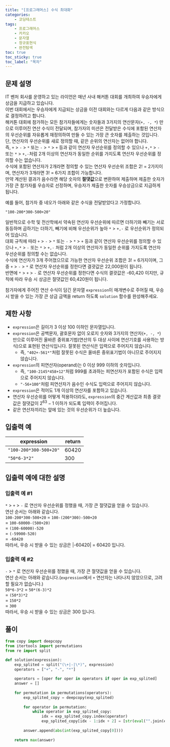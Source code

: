 ```yaml
---
title: "[프로그래머스] 수식 최대화"
categories: 
    - 코딩테스트
tags: 
    - 프로그래머스
    - 카카오
    - 문자열
    - 정규표현식
    - 완전탐색
toc: true
toc_sticky: true
toc_label: "목차"
---
```


## 문제 설명

IT 벤처 회사를 운영하고 있는 라이언은 매년 사내 해커톤 대회를 개최하여 우승자에게 상금을 지급하고 있습니다.  
이번 대회에서는 우승자에게 지급되는 상금을 이전 대회와는 다르게 다음과 같은 방식으로 결정하려고 합니다.  
해커톤 대회에 참가하는 모든 참가자들에게는 숫자들과 3가지의 연산문자(`+, -, *`) 만으로 이루어진 연산 수식이 전달되며, 참가자의 미션은 전달받은 수식에 포함된 연산자의 우선순위를 자유롭게 재정의하여 만들 수 있는 가장 큰 숫자를 제출하는 것입니다.  
단, 연산자의 우선순위를 새로 정의할 때, 같은 순위의 연산자는 없어야 합니다.  
즉, `+` > `-` > `*` 또는 `-` > `*` > `+` 등과 같이 연산자 우선순위를 정의할 수 있으나 `+,*` > `-` 또는 `*` > `+,-`처럼 2개 이상의 연산자가 동일한 순위를 가지도록 연산자 우선순위를 정의할 수는 없습니다.  
수식에 포함된 연산자가 2개라면 정의할 수 있는 연산자 우선순위 조합은 2! = 2가지이며, 연산자가 3개라면 3! = 6가지 조합이 가능합니다.  
만약 계산된 결과가 음수라면 해당 숫자의 **절댓값**으로 변환하여 제출하며 제출한 숫자가 가장 큰 참가자를 우승자로 선정하며, 우승자가 제출한 숫자를 우승상금으로 지급하게 됩니다.  

예를 들어, 참가자 중 네오가 아래와 같은 수식을 전달받았다고 가정합니다.  

`"100-200*300-500+20"`  

일반적으로 수학 및 전산학에서 약속된 연산자 우선순위에 따르면 더하기와 빼기는 서로 동등하며 곱하기는 더하기, 빼기에 비해 우선순위가 높아 `*` > `+,-` 로 우선순위가 정의되어 있습니다.  
대회 규칙에 따라 `+` > `-` > `*` 또는 `-` > `*` > `+` 등과 같이 연산자 우선순위를 정의할 수 있으나 `+,*` > `-` 또는 `*` > `+,-` 처럼 2개 이상의 연산자가 동일한 순위를 가지도록 연산자 우선순위를 정의할 수는 없습니다.  
수식에 연산자가 3개 주어졌으므로 가능한 연산자 우선순위 조합은 3! = 6가지이며, 그 중 `+` > `-` > `*` 로 연산자 우선순위를 정한다면 결괏값은 22,000원이 됩니다.  
반면에 `*` > `+` > `-` 로 연산자 우선순위를 정한다면 수식의 결괏값은 -60,420 이지만, 규칙에 따라 우승 시 상금은 절댓값인 60,420원이 됩니다.  

참가자에게 주어진 연산 수식이 담긴 문자열 `expression`이 매개변수로 주어질 때, 우승 시 받을 수 있는 가장 큰 상금 금액을 return 하도록 `solution` 함수를 완성해주세요.

## 제한 사항

- `expression`은 길이가 3 이상 100 이하인 문자열입니다.
- `expression`은 공백문자, 괄호문자 없이 오로지 숫자와 3가지의 연산자(`+, -, *`) 만으로 이루어진 올바른 중위표기법(연산의 두 대상 사이에 연산기호를 사용하는 방식)으로 표현된 연산식입니다. 잘못된 연산식은 입력으로 주어지지 않습니다.
    + 즉, `"402+-561*"`처럼 잘못된 수식은 올바른 중위표기법이 아니므로 주어지지 않습니다.
- `expression`의 피연산자(operand)는 0 이상 999 이하의 숫자입니다.
    + 즉, `"100-2145*458+12"`처럼 999를 초과하는 피연산자가 포함된 수식은 입력으로 주어지지 않습니다.
    + `"-56+100"`처럼 피연산자가 음수인 수식도 입력으로 주어지지 않습니다.
- `expression`은 적어도 1개 이상의 연산자를 포함하고 있습니다.
- 연산자 우선순위를 어떻게 적용하더라도, `expression`의 중간 계산값과 최종 결괏값은 절댓값이 $2^{63} - 1$ 이하가 되도록 입력이 주어집니다.
- 같은 연산자끼리는 앞에 있는 것의 우선순위가 더 높습니다.

## 입출력 예

|expression|return|
|----------|------|
|`"100-200*300-500+20"`|60420|
|`"50*6-3*2"`|300|

## 입출력 예에 대한 설명

### 입출력 예 #1

`*` > `+` > `-` 로 연산자 우선순위를 정했을 때, 가장 큰 절댓값을 얻을 수 있습니다.  
연산 순서는 아래와 같습니다.  
`100-200*300-500+20`
= `100-(200*300)-500+20`  
= `100-60000-(500+20)`  
= `(100-60000)-520`  
= `(-59900-520)`  
= `-60420`  
따라서, 우승 시 받을 수 있는 상금은 |-60420| = 60420 입니다.

### 입출력 예 #2

`-` > `*` 로 연산자 우선순위를 정했을 때, 가장 큰 절댓값을 얻을 수 있습니다.  
연산 순서는 아래와 같습니다.(`expression`에서 `+` 연산자는 나타나지 않았으므로, 고려할 필요가 없습니다.)  
`50*6-3*2`
= `50*(6-3)*2`  
= `(50*3)*2`  
= `150*2`  
= `300`  
따라서, 우승 시 받을 수 있는 상금은 300 입니다.

## 풀이

```python
from copy import deepcopy
from itertools import permutations
from re import split

def solution(expression):
    exp_splited = split("(\+|-|\*)", expression)
    operators = ["+", "-", "*"]
    
    operators = [oper for oper in operators if oper in exp_splited]
    answer = []
    
    for permutation in permutations(operators):
        exp_splited_copy = deepcopy(exp_splited)
        
        for operator in permutation:
            while operator in exp_splited_copy:
                idx = exp_splited_copy.index(operator)
                exp_splited_copy[idx - 1:idx + 2] = [str(eval("".join(exp_splited_copy[idx - 1:idx + 2])))]
                                
        answer.append(abs(int(exp_splited_copy[0])))
        
    return max(answer)
```